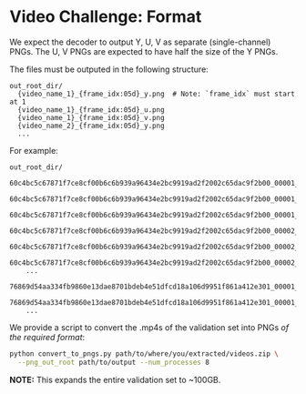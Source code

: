 
# Video Challenge: Format 

We expect the decoder to output Y, U, V as separate (single-channel) PNGs.
The U, V PNGs are expected to have half the size of the Y PNGs.

The files must be outputed in the following structure:

```
out_root_dir/
  {video_name_1}_{frame_idx:05d}_y.png  # Note: `frame_idx` must start at 1
  {video_name_1}_{frame_idx:05d}_u.png  
  {video_name_1}_{frame_idx:05d}_v.png  
  {video_name_2}_{frame_idx:05d}_y.png  
  ...
```

For example:

```
out_root_dir/
    60c4bc5c67871f7ce8cf00b6c6b939a96434e2bc9919ad2f2002c65dac9f2b00_00001_y.png
    60c4bc5c67871f7ce8cf00b6c6b939a96434e2bc9919ad2f2002c65dac9f2b00_00001_u.png
    60c4bc5c67871f7ce8cf00b6c6b939a96434e2bc9919ad2f2002c65dac9f2b00_00001_v.png
    60c4bc5c67871f7ce8cf00b6c6b939a96434e2bc9919ad2f2002c65dac9f2b00_00002_y.png
    60c4bc5c67871f7ce8cf00b6c6b939a96434e2bc9919ad2f2002c65dac9f2b00_00002_u.png
    60c4bc5c67871f7ce8cf00b6c6b939a96434e2bc9919ad2f2002c65dac9f2b00_00002_v.png
    ...
    76869d54aa334fb9860e13dae8701bdeb4e51dfcd18a106d9951f861a412e301_00001_y.png
    76869d54aa334fb9860e13dae8701bdeb4e51dfcd18a106d9951f861a412e301_00001_u.png
    ...
```
        
We provide a script to convert the .mp4s of the validation set
into PNGs *of the required format*:

```bash
python convert_to_pngs.py path/to/where/you/extracted/videos.zip \
  --png_out_root path/to/output --num_processes 8
```

**NOTE:** This expands the entire validation set to ~100GB.
